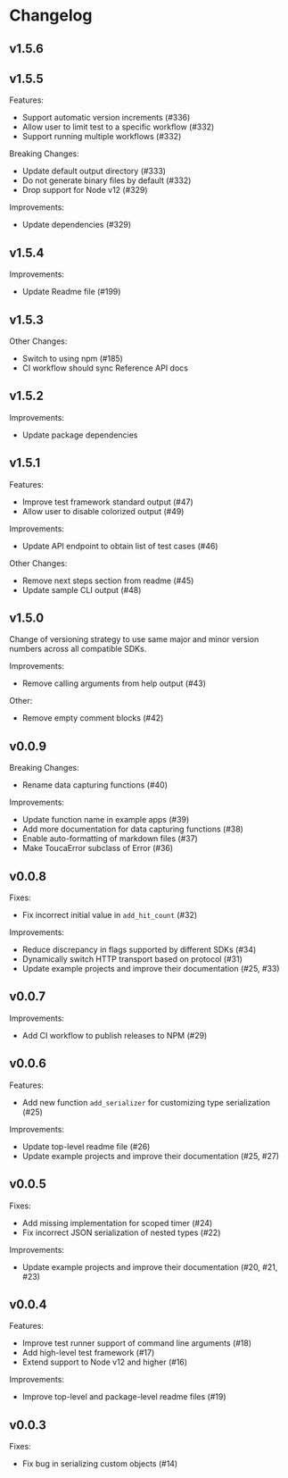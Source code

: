 # Changelog

## v1.5.6

## v1.5.5

Features:

- Support automatic version increments (#336)
- Allow user to limit test to a specific workflow (#332)
- Support running multiple workflows (#332)

Breaking Changes:

- Update default output directory (#333)
- Do not generate binary files by default (#332)
- Drop support for Node v12 (#329)

Improvements:

- Update dependencies (#329)

## v1.5.4

Improvements:

- Update Readme file (#199)

## v1.5.3

Other Changes:

- Switch to using npm (#185)
- CI workflow should sync Reference API docs

## v1.5.2

Improvements:

- Update package dependencies

## v1.5.1

Features:

- Improve test framework standard output (#47)
- Allow user to disable colorized output (#49)

Improvements:

- Update API endpoint to obtain list of test cases (#46)

Other Changes:

- Remove next steps section from readme (#45)
- Update sample CLI output (#48)

## v1.5.0

Change of versioning strategy to use same major and minor version numbers across
all compatible SDKs.

Improvements:

- Remove calling arguments from help output (#43)

Other:

- Remove empty comment blocks (#42)

## v0.0.9

Breaking Changes:

- Rename data capturing functions (#40)

Improvements:

- Update function name in example apps (#39)
- Add more documentation for data capturing functions (#38)
- Enable auto-formatting of markdown files (#37)
- Make ToucaError subclass of Error (#36)

## v0.0.8

Fixes:

- Fix incorrect initial value in `add_hit_count` (#32)

Improvements:

- Reduce discrepancy in flags supported by different SDKs (#34)
- Dynamically switch HTTP transport based on protocol (#31)
- Update example projects and improve their documentation (#25, #33)

## v0.0.7

Improvements:

- Add CI workflow to publish releases to NPM (#29)

## v0.0.6

Features:

- Add new function `add_serializer` for customizing type serialization (#25)

Improvements:

- Update top-level readme file (#26)
- Update example projects and improve their documentation (#25, #27)

## v0.0.5

Fixes:

- Add missing implementation for scoped timer (#24)
- Fix incorrect JSON serialization of nested types (#22)

Improvements:

- Update example projects and improve their documentation (#20, #21, #23)

## v0.0.4

Features:

- Improve test runner support of command line arguments (#18)
- Add high-level test framework (#17)
- Extend support to Node v12 and higher (#16)

Improvements:

- Improve top-level and package-level readme files (#19)

## v0.0.3

Fixes:

- Fix bug in serializing custom objects (#14)

